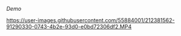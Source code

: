_*Demo*_

https://user-images.githubusercontent.com/55884001/212381562-91290330-0743-4b2e-93d0-e0bd72306df2.MP4

